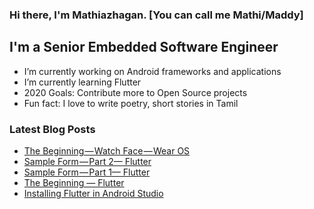 ### Hi there, I'm Mathiazhagan. [You can call me Mathi/Maddy]

## I'm a Senior Embedded Software Engineer
- I’m currently working on Android frameworks and applications
- I’m currently learning Flutter
- 2020 Goals: Contribute more to Open Source projects
- Fun fact: I love to write poetry, short stories in Tamil

### Latest Blog Posts
<!-- BLOG-POST-LIST:START -->
- [The Beginning — Watch Face — Wear OS](https://medium.com/@mathiazhagan01/the-beginning-watch-face-wear-os-3cebce279461?source=rss-ef0c6bef38ba------2)
- [Sample Form — Part 2— Flutter](https://medium.com/flutterpub/sample-form-part-2-flutter-c19e9f37ac41?source=rss-ef0c6bef38ba------2)
- [Sample Form — Part 1— Flutter](https://medium.com/flutterpub/sample-form-part-1-flutter-35664d57b0e5?source=rss-ef0c6bef38ba------2)
- [The Beginning — Flutter](https://medium.com/flutterpub/the-beginning-flutter-c4bde40c15d6?source=rss-ef0c6bef38ba------2)
- [Installing Flutter in Android Studio](https://medium.com/flutterpub/installing-flutter-in-android-studio-ec135911ceea?source=rss-ef0c6bef38ba------2)
<!-- BLOG-POST-LIST:END -->